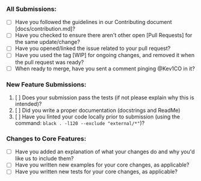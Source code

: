 ### All Submissions:

* [ ] Have you followed the guidelines in our Contributing document [docs/contribution.md]?
* [ ] Have you checked to ensure there aren't other open [Pull Requests] for the same update/change?
* [ ] Have you opened/linked the issue related to your pull request?
* [ ] Have you used the tag [WIP] for ongoing changes, and removed it when the pull request was ready?
* [ ] When ready to merge, have you sent a comment pinging @Kev1CO in it?

### New Feature Submissions:

1. [ ] Does your submission pass the tests (if not please explain why this is intended)?
2. [ ] Did you write a proper documentation (docstrings and ReadMe)
3. [ ] Have you linted your code locally prior to submission (using the command: `black . -l120 --exclude "external/*"`)?

### Changes to Core Features:

* [ ] Have you added an explanation of what your changes do and why you'd like us to include them?
* [ ] Have you written new examples for your core changes, as applicable?
* [ ] Have you written new tests for your core changes, as applicable?
